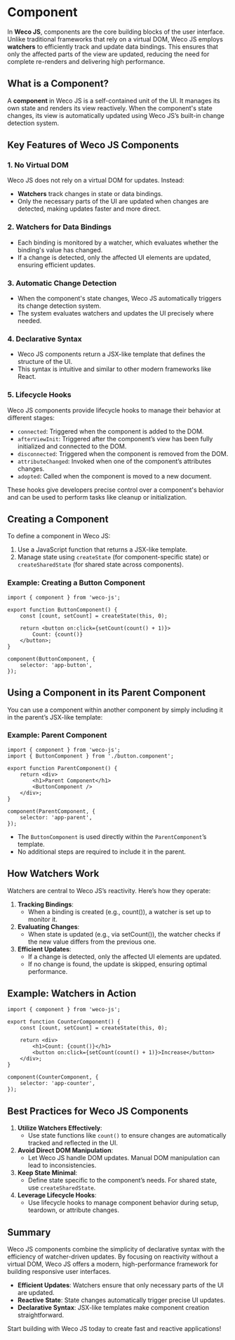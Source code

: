# Component

In **Weco JS**, components are the core building blocks of the user interface. Unlike traditional frameworks that rely on a virtual DOM, Weco JS employs **watchers** to efficiently track and update data bindings. This ensures that only the affected parts of the view are updated, reducing the need for complete re-renders and delivering high performance.

## What is a Component?

A **component** in Weco JS is a self-contained unit of the UI. It manages its own state and renders its view reactively. When the component's state changes, its view is automatically updated using Weco JS’s built-in change detection system.

## Key Features of Weco JS Components

### 1. No Virtual DOM

Weco JS does not rely on a virtual DOM for updates. Instead:

* **Watchers** track changes in state or data bindings.
* Only the necessary parts of the UI are updated when changes are detected, making updates faster and more direct.

### 2. Watchers for Data Bindings
* Each binding is monitored by a watcher, which evaluates whether the binding's value has changed.
* If a change is detected, only the affected UI elements are updated, ensuring efficient updates.

### 3. Automatic Change Detection
* When the component's state changes, Weco JS automatically triggers its change detection system.
* The system evaluates watchers and updates the UI precisely where needed.

### 4. Declarative Syntax
* Weco JS components return a JSX-like template that defines the structure of the UI.
* This syntax is intuitive and similar to other modern frameworks like React.

### 5. Lifecycle Hooks
Weco JS components provide lifecycle hooks to manage their behavior at different stages:

* `connected`: Triggered when the component is added to the DOM.
* `afterViewInit`: Triggered after the component’s view has been fully initialized and connected to the DOM.
* `disconnected`: Triggered when the component is removed from the DOM.
* `attributeChanged`: Invoked when one of the component’s attributes changes.
* `adopted`: Called when the component is moved to a new document.

These hooks give developers precise control over a component's behavior and can be used to perform tasks like cleanup or initialization.

## Creating a Component

To define a component in Weco JS:

1. Use a JavaScript function that returns a JSX-like template.
2. Manage state using `createState` (for component-specific state) or `createSharedState` (for shared state across components).

### Example: Creating a Button Component

```tsx
import { component } from 'weco-js';

export function ButtonComponent() {
    const [count, setCount] = createState(this, 0);

    return <button on:click={setCount(count() + 1)}>
        Count: {count()}
    </button>;
}

component(ButtonComponent, {
    selector: 'app-button',
});
```

## Using a Component in its Parent Component

You can use a component within another component by simply including it in the parent’s JSX-like template:

### Example: Parent Component

```tsx
import { component } from 'weco-js';
import { ButtonComponent } from './button.component';

export function ParentComponent() {
    return <div>
        <h1>Parent Component</h1>
        <ButtonComponent />
    </div>;
}

component(ParentComponent, {
    selector: 'app-parent',
});
```

* The `ButtonComponent` is used directly within the `ParentComponent`’s template.
* No additional steps are required to include it in the parent.

## How Watchers Work

Watchers are central to Weco JS’s reactivity. Here’s how they operate:

1. **Tracking Bindings**:
    * When a binding is created (e.g., count()), a watcher is set up to monitor it.
2. **Evaluating Changes**:
    * When state is updated (e.g., via setCount()), the watcher checks if the new value differs from the previous one.
3. **Efficient Updates**:
    * If a change is detected, only the affected UI elements are updated.
    * If no change is found, the update is skipped, ensuring optimal performance.

## Example: Watchers in Action

```tsx
import { component } from 'weco-js';

export function CounterComponent() {
    const [count, setCount] = createState(this, 0);

    return <div>
        <h1>Count: {count()}</h1>
        <button on:click={setCount(count() + 1)}>Increase</button>
    </div>;
}

component(CounterComponent, {
    selector: 'app-counter',
});
```

## Best Practices for Weco JS Components

1. **Utilize Watchers Effectively**:
    * Use state functions like `count()` to ensure changes are automatically tracked and reflected in the UI.
2. **Avoid Direct DOM Manipulation**:
    * Let Weco JS handle DOM updates. Manual DOM manipulation can lead to inconsistencies.
3. **Keep State Minimal**:
    * Define state specific to the component’s needs. For shared state, use `createSharedState`.
4. **Leverage Lifecycle Hooks**:
    * Use lifecycle hooks to manage component behavior during setup, teardown, or attribute changes.

## Summary

Weco JS components combine the simplicity of declarative syntax with the efficiency of watcher-driven updates. By focusing on reactivity without a virtual DOM, Weco JS offers a modern, high-performance framework for building responsive user interfaces.

* **Efficient Updates**: Watchers ensure that only necessary parts of the UI are updated.
* **Reactive State**: State changes automatically trigger precise UI updates.
* **Declarative Syntax**: JSX-like templates make component creation straightforward.

Start building with Weco JS today to create fast and reactive applications!